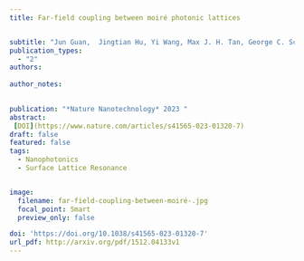 ```yaml
---
title: Far-field coupling between moiré photonic lattices 


subtitle: "Jun Guan,  Jingtian Hu, Yi Wang, Max J. H. Tan, George C. Schatz, and Teri W. Odom"
publication_types:
  - "2"
authors:
  
author_notes:
  

publication: "*Nature Nanotechnology* 2023 "
abstract: 
 [DOI](https://www.nature.com/articles/s41565-023-01320-7)
draft: false
featured: false
tags:
  - Nanophotonics
  - Surface Lattice Resonance


image:
  filename: far-field-coupling-between-moiré-.jpg
  focal_point: Smart
  preview_only: false

doi: 'https://doi.org/10.1038/s41565-023-01320-7'
url_pdf: http://arxiv.org/pdf/1512.04133v1
---
```

